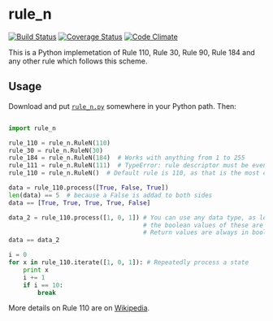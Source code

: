 # rule\_n

[![Build Status](https://travis-ci.org/randomdude999/rule_n.svg?branch=master)](https://travis-ci.org/randomdude999/rule_n)
[![Coverage Status](https://coveralls.io/repos/github/randomdude999/rule_n/badge.svg?branch=master)](https://coveralls.io/github/randomdude999/rule_n?branch=master)
[![Code Climate](https://codeclimate.com/github/randomdude999/rule_n/badges/gpa.svg)](https://codeclimate.com/github/randomdude999/rule_n)

This is a Python implemetation of Rule 110, Rule 30, Rule 90, Rule 184 and any other rule which follows this scheme.

## Usage

Download and put [`rule_n.py`](https://raw.githubusercontent.com/randomdude999/rule_n/master/rule_n.py) somewhere in your Python path. Then:

```python

import rule_n

rule_110 = rule_n.RuleN(110)
rule_30 = rule_n.RuleN(30)
rule_184 = rule_n.RuleN(184)  # Works with anything from 1 to 255
rule_111 = rule_n.RuleN(111)  # TypeError: rule descriptor must be even!
rule_110 = rule_n.RuleN()  # Default rule is 110, as that is the most common

data = rule_110.process([True, False, True]) 
len(data) == 5  # because a False is addad to both sides
data == [True, True, True, True, False]

data_2 = rule_110.process([1, 0, 1]) # You can use any data type, as long as
                                     # the boolean values of these are correct
                                     # Return values are always in boolean
data == data_2

i = 0
for x in rule_110.iterate([1, 0, 1]): # Repeatedly process a state
    print x
    i += 1
    if i == 10:
        break
```

More details on Rule 110 are on [Wikipedia](https://en.wikipedia.org/wiki/Rule_110).
